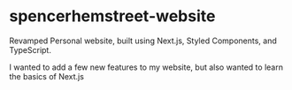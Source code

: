 # spencerhemstreet-website
Revamped Personal website, built using Next.js, Styled Components, and TypeScript.

I wanted to add a few new features to my website, but also wanted to learn the basics of Next.js 
